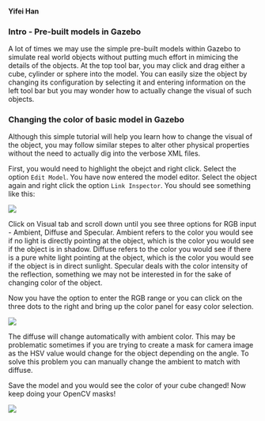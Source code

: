 #### Yifei Han

### Intro - Pre-built models in Gazebo
 
A lot of times we may use the simple pre-built models within Gazebo to simulate real world objects without putting much effort in mimicing the details of the objects.
At the top tool bar, you may click and drag either a cube, cylinder or sphere into the model. You can easily size the object by changing its configuration by selecting 
it and entering information on the left tool bar but you may wonder how to actually change the visual of such objects.

### Changing the color of basic model in Gazebo

Although this simple tutorial will help you learn how to change the visual of the object, you may follow similar stepes to alter other physical properties without the 
need to actually dig into the verbose XML files.

First, you would need to highlight the obejct and right click. Select the option `Edit Model`. You have now entered the model editor. Select the object again and right click
the option `Link Inspector`. You should see something like this:

![](https://github.com/campusrover/labnotebook/blob/master/images/LinkInspector.png)

Click on Visual tab and scroll down until you see three options for RGB input - Ambient, Diffuse and Specular. Ambient refers to the color you would see if no light is
directly pointing at the object, which is the color you would see if the object is in shadow. Diffuse refers to the color you would see if there is a pure white light
pointing at the object, which is the color you would see if the object is in direct sunlight. Specular deals with the color intensity of the reflection, something we may
not be interested in for the sake of changing color of the object. 

Now you have the option to enter the RGB range or you can click on the three dots to the right and bring up the color panel for easy color selection.

![](https://github.com/campusrover/labnotebook/blob/master/images/ChangeVisual.png)

The diffuse will change automatically with ambient color. This may be problematic sometimes if you are trying to create a mask for camera image as the HSV value would
change for the object depending on the angle. To solve this problem you can manually change the ambient to match with diffuse.

Save the model and you would see the color of your cube changed! Now keep doing your OpenCV masks!

![](https://github.com/campusrover/labnotebook/blob/master/images/ColorChangedObject.png)
